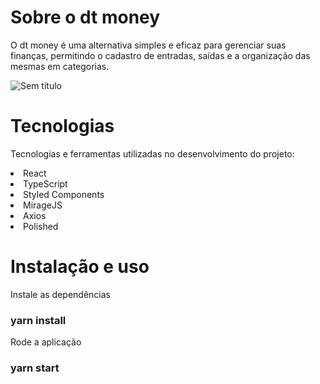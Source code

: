 # Sobre o dt money
O dt money é uma alternativa simples e eficaz para gerenciar suas finanças, permitindo o cadastro de entradas, saídas e a organização das mesmas em categorias.

![Sem título](https://user-images.githubusercontent.com/49276851/142670427-c44e4bb9-45f0-459c-87e9-356690a97734.png)




# Tecnologias
Tecnologias e ferramentas utilizadas no desenvolvimento do projeto:

<li> React </li>
<li>TypeScript</li>
<li>Styled Components</li>
<li>MirageJS</li>
<li>Axios</li>
<li>Polished</li>

# Instalação e uso
 Instale as dependências
### yarn install

 Rode a aplicação
### yarn start
